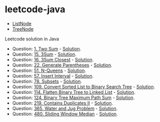# leetcode-java


- [ListNode](https://github.com/fluency03/leetcode-java/blob/master/ListNode.java)
- [TreeNode](https://github.com/fluency03/leetcode-java/blob/master/TreeNode.java)


Leetcode solution in Java

- Question: [1. Two Sum](https://leetcode.com/problems/two-sum/) - [Solution](https://github.com/fluency03/leetcode-java/blob/master/TwoSum1.java).
- Question: [15. 3Sum](https://leetcode.com/problems/3sum/) - [Solution](https://github.com/fluency03/leetcode-java/blob/master/ThreeSum15.java).
- Question: [16. 3Sum Closest](https://leetcode.com/problems/3sum-closest/) - [Solution](https://github.com/fluency03/leetcode-java/blob/master/ThreeSumClosest16.java).
- Question: [22. Generate Parentheses](https://leetcode.com/problems/generate-parentheses/) - [Solution](https://github.com/fluency03/leetcode-java/blob/master/GenerateParentheses22.java).
- Question: [51. N-Queens](https://leetcode.com/problems/n-queens/) - [Solution](https://github.com/fluency03/leetcode-java/blob/master/NQueens51.java).
- Question: [57. Insert Interval](https://leetcode.com/problems/insert-interval/) - [Solution](https://github.com/fluency03/leetcode-java/blob/master/InsertInterval57.java).
- Question: [78. Subsets](https://leetcode.com/problems/subsets/) - [Solution](https://github.com/fluency03/leetcode-java/blob/master/Subsets78.java).
- Question: [109. Convert Sorted List to Binary Search Tree](https://leetcode.com/problems/convert-sorted-list-to-binary-search-tree/) - [Solution](https://github.com/fluency03/leetcode-java/blob/master/ConvertSortedListToBST109.java).
- Question: [114. Flatten Binary Tree to Linked List](https://leetcode.com/problems/flatten-binary-tree-to-linked-list/) - [Solution](https://github.com/fluency03/leetcode-java/blob/master/FlattenBinaryTreeToLinkedList114.java).
- Question: [124. Binary Tree Maximum Path Sum](https://leetcode.com/problems/binary-tree-maximum-path-sum/) - [Solution](https://github.com/fluency03/leetcode-java/blob/master/BinaryTreeMaximumPathSum124.java).
- Question: [219. Contains Duplicates II](https://leetcode.com/problems/contains-duplicate-ii/) - [Solution](https://github.com/fluency03/leetcode-java/blob/master/ContainsDuplicatesII219.java).
- Question: [365. Water and Jug Problem](https://leetcode.com/problems/water-and-jug-problem/) - [Solution](https://github.com/fluency03/leetcode-java/blob/master/WaterAndJugProblem365.java).
- Question: [480. Sliding Window Median](https://leetcode.com/problems/sliding-window-median/) - [Solution](https://github.com/fluency03/leetcode-java/blob/master/SlidingWindowMedian480.java).
